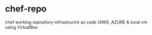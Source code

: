 # chef-repo
chef working repository-infrastructre as code (AWS ,AZURE &amp; local vm using VirtualBox
